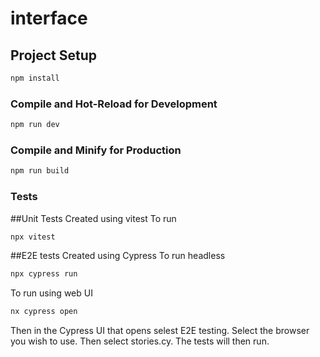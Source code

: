 # interface


## Project Setup

```sh
npm install
```

### Compile and Hot-Reload for Development

```sh
npm run dev
```

### Compile and Minify for Production

```sh
npm run build
```

### Tests
##Unit Tests
Created using vitest
To run

```sh
npx vitest
```

##E2E tests
Created using Cypress
To run headless
```sh
npx cypress run
```

To run using web UI
```sh
nx cypress open
```
Then in the Cypress UI that opens selest E2E testing. 
Select the browser you wish to use. 
Then select stories.cy. 
The tests will then run. 
